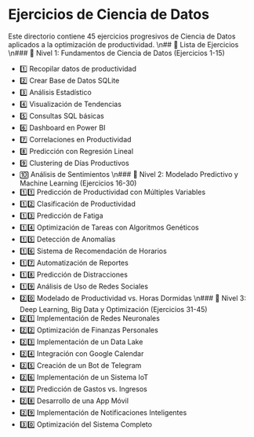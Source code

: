 # Ejercicios de Ciencia de Datos
Este directorio contiene 45 ejercicios progresivos de Ciencia de Datos aplicados a la optimización de productividad.
\n## 📌 Lista de Ejercicios
\n### 🔰 Nivel 1: Fundamentos de Ciencia de Datos (Ejercicios 1-15)
- 1️⃣ Recopilar datos de productividad
- 2️⃣ Crear Base de Datos SQLite
- 3️⃣ Análisis Estadístico
- 4️⃣ Visualización de Tendencias
- 5️⃣ Consultas SQL básicas
- 6️⃣ Dashboard en Power BI
- 7️⃣ Correlaciones en Productividad
- 8️⃣ Predicción con Regresión Lineal
- 9️⃣ Clustering de Días Productivos
- 🔟 Análisis de Sentimientos
\n### 🚀 Nivel 2: Modelado Predictivo y Machine Learning (Ejercicios 16-30)
- 1️⃣1️⃣ Predicción de Productividad con Múltiples Variables
- 1️⃣2️⃣ Clasificación de Productividad
- 1️⃣3️⃣ Predicción de Fatiga
- 1️⃣4️⃣ Optimización de Tareas con Algoritmos Genéticos
- 1️⃣5️⃣ Detección de Anomalías
- 1️⃣6️⃣ Sistema de Recomendación de Horarios
- 1️⃣7️⃣ Automatización de Reportes
- 1️⃣8️⃣ Predicción de Distracciones
- 1️⃣9️⃣ Análisis de Uso de Redes Sociales
- 2️⃣0️⃣ Modelado de Productividad vs. Horas Dormidas
\n### 🧠 Nivel 3: Deep Learning, Big Data y Optimización (Ejercicios 31-45)
- 2️⃣1️⃣ Implementación de Redes Neuronales
- 2️⃣2️⃣ Optimización de Finanzas Personales
- 2️⃣3️⃣ Implementación de un Data Lake
- 2️⃣4️⃣ Integración con Google Calendar
- 2️⃣5️⃣ Creación de un Bot de Telegram
- 2️⃣6️⃣ Implementación de un Sistema IoT
- 2️⃣7️⃣ Predicción de Gastos vs. Ingresos
- 2️⃣8️⃣ Desarrollo de una App Móvil
- 2️⃣9️⃣ Implementación de Notificaciones Inteligentes
- 3️⃣0️⃣ Optimización del Sistema Completo

